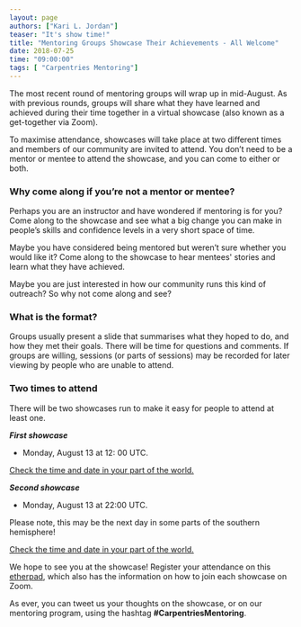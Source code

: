 ```yaml
---
layout: page
authors: ["Kari L. Jordan"]
teaser: "It's show time!"
title: "Mentoring Groups Showcase Their Achievements - All Welcome"
date: 2018-07-25
time: "09:00:00"
tags: [ "Carpentries Mentoring"]
---
```


The most recent round of mentoring groups will wrap up in mid-August. As with previous rounds,
groups will share what they have learned and achieved during their time together in a virtual showcase 
(also known as a get-together via Zoom).

To maximise attendance, showcases will take place at two different times and members of our community are invited to attend. 
You don’t need to be a mentor or mentee to attend the showcase, and you can come to either or both.

### Why come along if you’re not a mentor or mentee?

Perhaps you are an instructor and have wondered if mentoring is for you? Come along to the showcase and 
see what a big change you can make in people’s skills and confidence levels in a very short space of time.

Maybe you have considered being mentored but weren’t sure whether you would like it? Come along to the showcase 
to hear mentees' stories and learn what they have achieved. 

Maybe you are just interested in how our community runs this kind of outreach? So why not come along and see?

### What is the format?

Groups usually present a slide that summarises what they hoped to do, and how they met their goals. 
There will be time for questions and comments. If groups are willing, sessions (or parts of sessions) may be 
recorded for later viewing by people who are unable to attend. 

### Two times to attend

There will be two showcases run to make it easy for people to attend at least one. 

_**First showcase**_

- Monday, August 13 at 12: 00 UTC.

[Check the time and date in your part of the world.](https://www.timeanddate.com/worldclock/fixedtime.html?msg=Carpentries+Mentoring+Groups+Virtual+Showcase+1&iso=20180813T08&p1=179&ah=1)

_**Second showcase**_

- Monday, August 13 at 22:00 UTC. 

Please note, this may be the next day in some parts of the southern hemisphere!

[Check the time and date in your part of the world.](https://www.timeanddate.com/worldclock/fixedtime.html?msg=Carpentries+Mentoring+Groups+Virtual+Showcase+2&iso=20180813T18&p1=867&ah=1)

We hope to see you at the showcase! Register your attendance on this [etherpad](https://pad.carpentries.org/mentoring-groups),
which also has the information on how to join each showcase on Zoom.

As ever, you can tweet us your thoughts on the showcase, or on our mentoring program, using the hashtag **#CarpentriesMentoring**.

